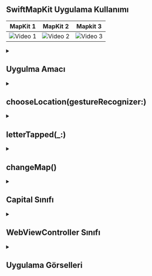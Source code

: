 ## SwiftMapKit Uygulama Kullanımı
| MapKit 1 | MapKit 2 | Mapkit 3 |
|---------|---------|---------|
| ![Video 1](https://github.com/user-attachments/assets/6d23fc3f-9357-4430-8c48-e2aedba2b826) | ![Video 2](https://github.com/user-attachments/assets/d6fe4447-9cef-4181-977c-d988d26d223a) | ![Video 3](https://github.com/user-attachments/assets/58479064-add0-4920-92f4-11dc0fdd1bf2) |

 <details>
    <summary><h2>Uygulma Amacı</h2></summary>
    Proje Amacı
   Bu uygulama, kullanıcıların bir harita üzerinde belirli şehirleri görüntülemelerini ve şehirler hakkında bilgi edinmelerini sağlar. Kullanıcılar harita üzerinde uzun basarak kendi belirledikleri konumları ekleyebilir ve haritanın görünümünü standart veya uydu modları arasında değiştirebilir. Şehir bilgisi kutusundaki buton sayesinde kullanıcılar, şehir hakkında daha fazla bilgi almak için Wikipedia sayfasına yönlendirilir
  </details>  

  <details>
    <summary><h2>chooseLocation(gestureRecognizer:)</h2></summary>
    chooseLocation: Kullanıcı haritaya uzun bastığında çağrılır.
     Koordinat Dönüşümü: Dokunulan noktanın koordinatları alınır.
    UIAlertController: Kullanıcıdan yeni konum eklemek için başlık ve bilgi alır.
    Yeni Konum Ekleme: Kullanıcı "Ekle" seçeneğini seçerse, yeni bir Capital nesnesi oluşturulur ve haritaya eklenir.
    
    ```
    @objc func chooseLocation(gestureRecognizer: UIGestureRecognizer) {
    if gestureRecognizer.state == .began {
        let touchPoint = gestureRecognizer.location(in: self.mapView)
        let coordinates = self.mapView.convert(touchPoint, toCoordinateFrom: self.mapView)
        
        let alert = UIAlertController(title: "Yeni Konum Ekle", message: "Başlık ve bilgi girin", preferredStyle: .alert)
        alert.addTextField { textField in
            textField.placeholder = "Başlık"
        }
        alert.addTextField { textField in
            textField.placeholder = "Bilgi"
        }
        
        let addAction = UIAlertAction(title: "Ekle", style: .default) { _ in
            guard let title = alert.textFields?[0].text, !title.isEmpty,
                  let info = alert.textFields?[1].text, !info.isEmpty else {
                return
            }
            
            let new = Capital(title: title, coordinate: coordinates, info: info , wikipediaURL: URL(string: "https://en.wikipedia.org/wiki/"))
            self.mapView.addAnnotation(new)
        }
        alert.addAction(addAction)
        
        alert.addAction(UIAlertAction(title: "İptal", style: .cancel, handler: nil))
        
        present(alert, animated: true)
    }
    }


    ```
  </details> 

  <details>
    <summary><h2>letterTapped(_:)</h2></summary>
    Tıklanan butonun başlığını alır ve currentAnswer metin alanına ekler.Butonu activitedButton dizisine ekler ve görünürlüğünü gizler.

    
    ```
    @objc func letterTapped(_ sender: UIButton){
    guard let buttonTitle = sender.titleLabel?.text else { return }
    
    currentAnswer.text = currentAnswer.text?.appending(buttonTitle)
    activitedButton.append(sender)
    sender.isHidden = true
    }

    ```
  </details> 

  <details>
    <summary><h2>changeMap()</h2></summary>
    changeMap: Haritanın görünümünü değiştirmek için bir uyarı penceresi açar. Kullanıcı "Standart" veya "Uydu" seçeneklerinden birini seçebilir ve haritanın görünümünü buna göre günceller.
    
    ```
     @objc func changeMap() {
    let alert = UIAlertController(title: "Gorunum", message: "Uydu Gorunumunu seciniz", preferredStyle: .actionSheet)
    alert.addAction(UIAlertAction(title: "Standart", style: .default, handler: { action in
        self.mapView.mapType = .standard
    }))
    alert.addAction(UIAlertAction(title: "Uydu", style: .default, handler: { action in
        self.mapView.mapType = .satellite
    }))
    present(alert, animated: true)
    }

    
    ```
  </details> 


  <details>
    <summary><h2>Capital Sınıfı</h2></summary>
    title: Şehrin adını tutar. String? tipi, bu değişkenin opsiyonel olduğunu gösterir; yani, bu değişken boş olabilir.
    coordinate: Şehrin koordinatlarını tutar. CLLocationCoordinate2D yapısı, enlem ve boylam bilgilerini içerir.
    info: Şehir hakkında bilgi tutar. Bu bilgi, harita üzerinde gösterilecek açıklama veya detaylar için kullanılır.
    wikipediaURL: Şehirle ilgili Wikipedia sayfasının URL'sini tutar. Bu da opsiyonel bir değişkendir.
    subtitle: Bu bir computed property'dir. info değişkeninin değerini döndürerek, harita üzerindeki işaretçilerin alt başlık (subtitle) özelliğini sağlar.
    
    ```
    import UIKit
    import MapKit

    class Capital: NSObject , MKAnnotation {
    var title: String?
    var coordinate: CLLocationCoordinate2D
    var info: String
    var wikipediaURL: URL?
    var subtitle: String? { return info }
    
    init(title: String, coordinate: CLLocationCoordinate2D, info: String ,wikipediaURL: URL?) {
        self.title = title
        self.coordinate = coordinate
        self.info = info
        self.wikipediaURL = wikipediaURL
    }
    
    }

    ```
  </details> 

  <details>
    <summary><h2>WebViewController Sınıfı</h2></summary>
    WebViewController sınıfı, belirtilen URL'ye ait bir web sayfasını görüntülemek için tasarlanmıştır. Uygulama, kullanıcının web içeriğini görüntülemesine olanak tanır. WKWebView, hızlı ve performanslı web sayfası yüklemeleri sağlayarak, modern iOS uygulamalarında yaygın olarak kullanılır. Bu sınıf, kullanıcıların belirli içeriklere erişimini kolaylaştırır ve etkileşimli bir deneyim sunar
    
    ```
    import UIKit
    import WebKit

    class WebViewController: UIViewController {
    
    var url: URL?
    @IBOutlet var webView: WKWebView!
    
    override func loadView() {
           webView = WKWebView()
           view = webView
       }
    override func viewDidLoad() {
        super.viewDidLoad()

        if let url = url {
                    webView.load(URLRequest(url: url))
                }
    }
    

    

    }

    ```
  </details> 


<details>
    <summary><h2>Uygulama Görselleri </h2></summary>
    
    
 <table style="width: 100%;">
    <tr>
        <td style="text-align: center; width: 16.67%;">
            <h4 style="font-size: 14px;">Ana Ekran</h4>
            <img src="https://github.com/user-attachments/assets/7b84828e-e9cf-4687-8734-24fd605f252e" style="width: 100%; height: auto;">
        </td>
        <td style="text-align: center; width: 16.67%;">
            <h4 style="font-size: 14px;">Annotation Tiklanma</h4>
            <img src="https://github.com/user-attachments/assets/fa3df7c9-19ef-447c-88e9-b0ed0c439648" style="width: 100%; height: auto;">
        </td>
        <td style="text-align: center; width: 16.67%;">
            <h4 style="font-size: 14px;">Annotation detay olayi</h4>
            <img src="https://github.com/user-attachments/assets/78b2023b-4004-489a-b80c-4cd55370758f" style="width: 100%; height: auto;">
        </td>
      <td style="text-align: center; width: 16.67%;">
            <h4 style="font-size: 14px;">Annotatio Detay Tiklandiginda WebView</h4>
            <img src="https://github.com/user-attachments/assets/e78c0fa4-8fd1-478a-ab9b-f39cf80c1e9d" style="width: 100%; height: auto;">
        </td>
        <td style="text-align: center; width: 16.67%;">
            <h4 style="font-size: 14px;">Map Gorunum Degisim Secenekleri</h4>
            <img src="https://github.com/user-attachments/assets/255f6a8a-74f8-4309-9ae3-4823f3fcadc7" style="width: 100%; height: auto;">
        </td>
        <td style="text-align: center; width: 16.67%;">
            <h4 style="font-size: 14px;">Uydu secimi</h4>
            <img src="https://github.com/user-attachments/assets/5680d341-cc3a-4d6b-bc57-67bbd8326b09" style="width: 100%; height: auto;">
        </td>
      <td style="text-align: center; width: 16.67%;">
            <h4 style="font-size: 14px;">Standart Secim</h4>
            <img src="https://github.com/user-attachments/assets/c6769ecf-50bf-4347-8d87-d9073ff57041" style="width: 100%; height: auto;">
        </td>
        <td style="text-align: center; width: 16.67%;">
            <h4 style="font-size: 14px;">Kullanici Konum Ekleme</h4>
            <img src="https://github.com/user-attachments/assets/38f11f30-58dd-4f9e-87f2-2d6a4462b011" style="width: 100%; height: auto;">
        </td>
        <td style="text-align: center; width: 16.67%;">
            <h4 style="font-size: 14px;">Kullanici Konum Ekleme Sonrasi</h4>
            <img src="https://github.com/user-attachments/assets/c0030ac4-7ece-4fd5-8214-537b64b02e88" style="width: 100%; height: auto;">
        </td>
    </tr>
</table>
  </details> 
